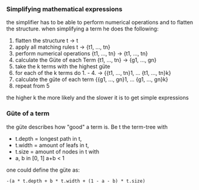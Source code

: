 ### Simplifying mathematical expressions
the simplifier has to be able to perform numerical operations and to flatten the structure.
when simplifying a term he does the following:
1. flatten the structure t -> t
2. apply all matching rules t -> {t1, ..., tn}
3. perform numerical operations {t1, ..., tn} -> {t1, ..., tn}
4. calculate the Güte of each Term {t1, ..., tn} -> {g1, ..., gn}
5. take the k terms with the highest güte
6. for each of the k terms do 1. - 4. -> {{t1, ..., tn}1, ... {t1, ..., tn}k}
7. calculate the güte of each term {{g1, ..., gn}1, ... {g1, ..., gn}k}
8. repeat from 5

the higher k the more likely and the slower it is to get simple expressions

### Güte of a term
the güte describes how "good" a term is. Be t the term-tree with 
- t.depth = longest path in t,
- t.width = amount of leafs in t,
- t.size = amount of nodes in t with
- a, b in [0, 1] a+b < 1 

one could define the güte as:

`-(a * t.depth + b * t.width + (1 - a - b) * t.size)`
